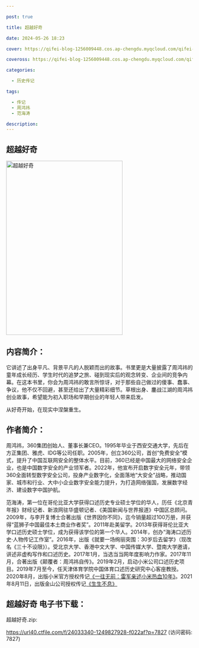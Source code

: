 ```yaml
---

post: true

title: 超越好奇

date: 2024-05-26 18:23

cover: https://qifei-blog-1256009448.cos.ap-chengdu.myqcloud.com/qifei-blog/66360c350ea9cb1403d5a8e1.jpg

coveross: https://qifei-blog-1256009448.cos.ap-chengdu.myqcloud.com/qifei-blog/66360c350ea9cb1403d5a8e1.jpg

categories:

  - 历史传记

tags:

  - 传记
  - 周鸿祎
  - 范海涛

description:
---
```


## 超越好奇
<img alt="超越好奇 " class="aligncenter loaded" data-was-processed="true" decoding="async" fetchpriority="high" height="471" src="https://qifei-blog-1256009448.cos.ap-chengdu.myqcloud.com/qifei-blog/66360c350ea9cb1403d5a8e1.jpg" style="cursor: zoom-in;" width="314"/>

## 内容简介：

它讲述了出身平凡、背景平凡的人脱颖而出的故事。书里更是大量披露了周鸿祎的童年成长经历、学生时代的追梦之旅、碰到现实后的观念转变、企业间的竞争内幕。在这本书里，你会为周鸿祎的敢言所惊讶，对于那些自己做过的傻事、蠢事、争议，他不仅不回避，甚至还给出了大量精彩细节。草根出身、鏖战江湖的周鸿祎创业故事，希望能为初入职场和早期创业的年轻人带来启发。

从好奇开始，在现实中涅槃重生。

## 作者简介：

周鸿祎，360集团创始人、董事长兼CEO。1995年毕业于西安交通大学，先后在方正集团、雅虎、IDG等公司任职。2005年，创立360公司，首创“免费安全”模式，提升了中国互联网安全的整体水平。目前，360已经是中国最大的网络安全企业，也是中国数字安全的产业领军者。2022年，他宣布开启数字安全元年，带领360全面转型数字安全公司，投身产业数字化，全面落地“大安全”战略，推动国家、城市和行业、大中小企业数字安全能力提升，为打造网络强国，发展数字经济、建设数字中国护航。

范海涛，第一位在哥伦比亚大学获得口述历史专业硕士学位的华人，历任《北京青年报》财经记者、新浪网驻华盛顿记者、《美国新闻与世界报道》中国区总顾问。2009年，与李开复博士合著出版《世界因你不同》，迄今销量超过100万册，并获得“蓝狮子中国最佳本土商业作者奖”。2011年赴美留学。2013年获得哥伦比亚大学口述历史硕士学位，成为获得该学位的第一个华人。2014年，创办“海涛口述历史·人物传记工作室”。2016年，出版《就要一场绚丽突围：30岁后去留学》（现改名《三十不设限》）。受北京大学、香港中文大学、中国传媒大学、暨南大学邀请，讲述非虚构写作和口述历史。2017年1月，当选当当网年度影响力作家。2017年11月，合著出版《颠覆者：周鸿祎自传》。2019年2月，启动小米公司口述历史项目。2019年7月至今，任天津体育学院中国体育口述历史研究中心客座教授。2020年8月，出版小米官方授权传记<a href="https://www.huibooks.com/16002.html">《一往无前：雷军亲述小米热血10年》</a>。2021年8月11日，出版金山公司授权传记<a href="https://www.huibooks.com/22492.html">《生生不息》</a>

## 超越好奇 电子书下载：
超越好奇.zip: 

https://url40.ctfile.com/f/24033340-1249827928-f022af?p=7827 (访问密码: 7827)

